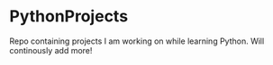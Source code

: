 # PythonProjects
Repo containing projects I am working on while learning Python. Will continously add more! 

